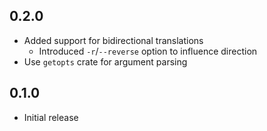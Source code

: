 0.2.0
-----
- Added support for bidirectional translations
  - Introduced `-r`/`--reverse` option to influence direction
- Use `getopts` crate for argument parsing


0.1.0
-----
- Initial release
